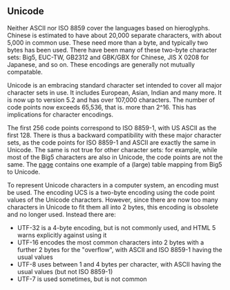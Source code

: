 ## Unicode

 Neither ASCII nor ISO 8859 cover the languages based on hieroglyphs. Chinese is estimated to have about 20,000 separate characters, with about 5,000 in common use. These need more than a byte, and typically two bytes has been used. There have been many of these two-byte character sets: Big5, EUC-TW, GB2312 and GBK/GBX for Chinese, JIS X 0208 for Japanese, and so on. These encodings are generally not mutually compatable.

Unicode is an embracing standard character set intended to cover all major character sets in use. It includes European, Asian, Indian and many more. It is now up to version 5.2 and has over 107,000 characters. The number of code points now exceeds 65,536, that is. more than 2^16. This has implications for character encodings.

The first 256 code points correspond to ISO 8859-1, with US ASCII as the first 128. There is thus a backward compatibility with these major character sets, as the code points for ISO 8859-1 and ASCII are exactly the same in Unicode. The same is not true for other character sets: for example, while most of the Big5 characters are also in Unicode, the code points are not the same. The [page]( http://moztw.org/docs/big5/table/unicode1.1-obsolete.txt) contains one example of a (large) table mapping from Big5 to Unicode.

To represent Unicode characters in a computer system, an encoding must be used. The encoding UCS is a two-byte encoding using the code point values of the Unicode characters. However, since there are now too many characters in Unicode to fit them all into 2 bytes, this encoding is obsolete and no longer used. Instead there are:

* UTF-32 is a 4-byte encoding, but is not commonly used, and HTML 5 warns explicitly against using it
* UTF-16 encodes the most common characters into 2 bytes with a further 2 bytes for the "overflow", with ASCII and ISO 8859-1 having the usual values
* UTF-8 uses between 1 and 4 bytes per character, with ASCII having the usual values (but not ISO 8859-1)
* UTF-7 is used sometimes, but is not common


